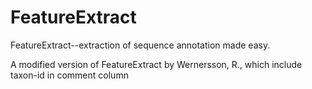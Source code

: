 # FeatureExtract
FeatureExtract--extraction of sequence annotation made easy.

A modified version of FeatureExtract by Wernersson, R., which include taxon-id in comment column
